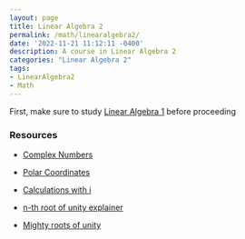 ```yaml
---
layout: page
title: Linear Algebra 2 
permalink: /math/linearalgebra2/
date: '2022-11-21 11:12:11 -0400'
description: A course in Linear Algebra 2  
categories: "Linear Algebra 2"
tags:
- LinearAlgebra2
- Math
---
```



First, make sure to study [Linear Algebra 1](https://cs.aviparshan.com/math/linearalgebra/) before proceeding


### Resources

* [Complex Numbers](https://math.libretexts.org/Bookshelves/Precalculus/Precalculus_(OpenStax)/03%3A_Polynomial_and_Rational_Functions/3.01%3A_Complex_Numbers#:~:text=A%20complex%20number%20is%20the,i%20is%20a%20complex%20number.)

* [Polar Coordinates](https://mathworld.wolfram.com/PolarCoordinates.html)


* [Calculations with i](https://www.symbolab.com/solver?or=gms&query=-10%2B20i%3Dx%5E2)


* [n-th root of unity explainer](https://www.nagwa.com/en/explainers/257142752623/)


* [Mighty roots of unity](https://www.quantamagazine.org/the-simple-math-behind-the-mighty-roots-of-unity-20210923/)